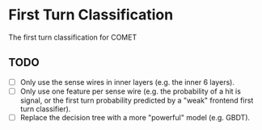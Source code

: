 # First Turn Classification
The first turn classification for COMET

## TODO
- [ ] Only use the sense wires in inner layers (e.g. the inner 6 layers).
- [ ] Only use one feature per sense wire (e.g. the probability of a hit is signal, or the first turn probability predicted by a "weak" frontend first turn classifier).
- [ ] Replace the decision tree with a more "powerful" model (e.g. GBDT).
